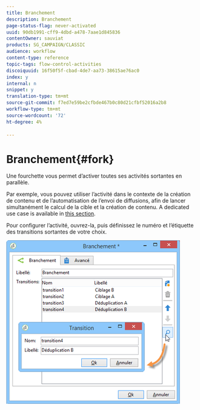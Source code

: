 ```yaml
---
title: Branchement
description: Branchement
page-status-flag: never-activated
uuid: 90db1991-cff9-4dbd-a478-7aae1d845836
contentOwner: sauviat
products: SG_CAMPAIGN/CLASSIC
audience: workflow
content-type: reference
topic-tags: flow-control-activities
discoiquuid: 16f50f5f-cbad-4de7-aa73-38615ae76ac0
index: y
internal: n
snippet: y
translation-type: tm+mt
source-git-commit: f7ed7e59be2cfbde467b0c80d21cfbf52016a2b8
workflow-type: tm+mt
source-wordcount: '72'
ht-degree: 4%

---
```



# Branchement{#fork}

Une fourchette vous permet d’activer toutes ses activités sortantes en parallèle.

Par exemple, vous pouvez utiliser l’activité dans le contexte de la création de contenu et de l’automatisation de l’envoi de diffusions, afin de lancer simultanément le calcul de la cible et la création de contenu. A dedicated use case is available in [this section](../../delivery/using/automating-via-workflows.md#creating-the-delivery-and-its-content).

Pour configurer l’activité, ouvrez-la, puis définissez le numéro et l’étiquette des transitions sortantes de votre choix.

![](assets/s_user_segmentation_fork.png)
